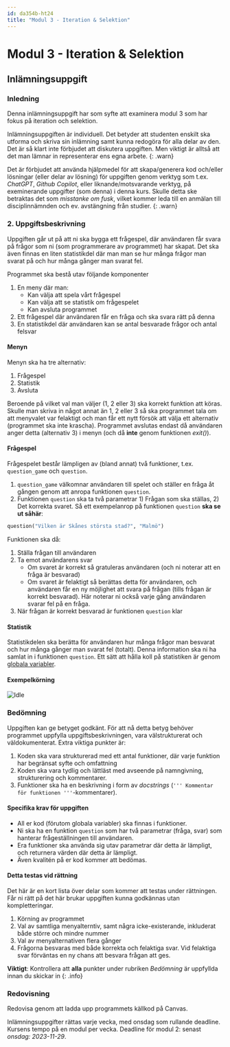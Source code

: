```yaml
---
id: da354b-ht24
title: "Modul 3 - Iteration & Selektion"
---
```


# Modul 3 - Iteration & Selektion

## Inlämningsuppgift

### Inledning

Denna inlämningsuppgift har som syfte att examinera modul 3 som har fokus på iteration och selektion.

Inlämningsuppgiften är individuell. Det betyder att studenten enskilt ska utforma och skriva sin inlämning samt kunna redogöra för alla delar av den. Det är så klart inte förbjudet att diskutera uppgiften. Men viktigt är alltså att det man lämnar in representerar ens egna arbete.
{: .warn}

Det är förbjudet att använda hjälpmedel för att skapa/generera kod och/eller lösningar (eller delar av lösning) för uppgiften genom verktyg som t.ex. *ChatGPT*, *Github Copilot*, eller liknande/motsvarande verktyg, på exeminerande uppgifter (som denna) i denna kurs. Skulle detta ske betraktas det som *misstanke om fusk*, vilket kommer leda till en anmälan till disciplinnämnden och ev. avstängning från studier.
{: .warn}

### 2. Uppgiftsbeskrivning

Uppgiften går ut på att ni ska bygga ett frågespel, där användaren får svara på frågor som ni (som programmerare av programmet) har skapat. Det ska även finnas en liten statistikdel där man man se hur många frågor man svarat på och hur många gånger man svarat fel.

Programmet ska bestå utav följande komponenter

1. En meny där man:
	- Kan välja att spela vårt frågespel
	- Kan välja att se statistik om frågespelet
	- Kan avsluta programmet
2. Ett frågespel där användaren får en fråga och ska svara rätt på denna
3. En statistikdel där användaren kan se antal besvarade frågor och antal felsvar

#### Menyn

Menyn ska ha tre alternativ:

1. Frågespel
2. Statistik
3. Avsluta

Beroende på vilket val man väljer (1, 2 eller 3) ska korrekt funktion att köras. Skulle man skriva in något annat än 1, 2 eller 3 så ska programmet tala om att menyvalet var felaktigt och man får ett nytt försök att välja ett alternativ (programmet ska inte krascha). Programmet avslutas endast då användaren anger detta (alternativ 3) i menyn (och då **inte** genom funktionen *exit()*).

#### Frågespel

Frågespelet består lämpligen av (bland annat) två funktioner, t.ex. `question_game` och `question`.

1. `question_game` välkomnar användaren till spelet och ställer en fråga åt gången genom att anropa funktionen `question`.
2. Funktionen `question` ska ta två parametrar 1) Frågan som ska ställas, 2) Det korrekta svaret. Så ett exempelanrop på funktionen `question` **ska se ut såhär**:

```python
question("Vilken är Skånes största stad?", "Malmö")
```

Funktionen ska då:

1. Ställa frågan till användaren
2. Ta emot användarens svar
	- Om svaret är korrekt så gratuleras användaren (och ni noterar att en fråga är besvarad)
	- Om svaret är felaktigt så berättas detta för användaren, och användaren får en ny möjlighet att svara på frågan (tills frågan är korrekt besvarad). Här noterar ni också varje gång användaren svarar fel på en fråga.
3. När frågan är korrekt besvarad är funktionen `question` klar

#### Statistik

Statistikdelen ska berätta för användaren hur många frågor man besvarat och hur många gånger man svarat fel (totalt). Denna information ska ni ha samlat in i funktionen `question`. Ett sätt att hålla koll på statistiken är genom [globala variabler](http://stackoverflow.com/questions/423379/using-global-variables-in-a-function-other-than-the-one-that-created-them).

#### Exempelkörning

![Idle](../images/idle15.png)

### Bedömning

Uppgiften kan ge betyget godkänt. För att nå detta betyg behöver programmet uppfylla uppgiftsbeskrivningen, vara välstrukturerat och väldokumenterat. Extra viktiga punkter är:

1. Koden ska vara strukturerad med ett antal funktioner, där varje funktion har begränsat syfte och omfattning
2. Koden ska vara tydlig och lättläst med avseende på namngivning, strukturering och kommentarer.
3. Funktioner ska ha en beskrivning i form av _docstrings_ (`''' Kommentar för funktionen '''`-kommentarer).

#### Specifika krav för uppgiften

- All er kod (förutom globala variabler) ska finnas i funktioner.
- Ni ska ha en funktion `question` som har två parametrar (fråga, svar) som hanterar frågeställningen till användaren.
- Era funktioner ska använda sig utav parametrar där detta är lämpligt, och returnera värden där detta är lämpligt.
- Även kvalitén på er kod kommer att bedömas.

#### Detta testas vid rättning

Det här är en kort lista över delar som kommer att testas under rättningen. Får ni rätt på det här brukar uppgiften kunna godkännas utan kompletteringar.

1. Körning av programmet
2. Val av samtliga menyalterntiv, samt några icke-existerande, inkluderat både större och mindre nummer
3. Val av menyalternativen flera gånger
4. Frågorna besvaras med både korrekta och felaktiga svar. Vid felaktiga svar förväntas en ny chans att besvara frågan att ges.

**Viktigt**: Kontrollera att **alla** punkter under rubriken *Bedömning* är uppfyllda innan du skickar in
{: .info}

### Redovisning

Redovisa genom att ladda upp programmets källkod på Canvas.

Inlämningsuppgifter rättas varje vecka, med onsdag som rullande deadline. Kursens tempo på en modul per vecka. Deadline för modul 2: senast _onsdag: 2023-11-29_.